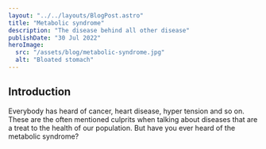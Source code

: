 ```yaml
---
layout: "../../layouts/BlogPost.astro"
title: "Metabolic syndrome"
description: "The disease behind all other disease"
publishDate: "30 Jul 2022"
heroImage:
  src: "/assets/blog/metabolic-syndrome.jpg"
  alt: "Bloated stomach"
---
```


## Introduction
Everybody has heard of cancer, heart disease, hyper tension and so on. These are the often mentioned culprits when talking about diseases that are a treat to the health of our population. But have you ever heard of the metabolic syndrome? 